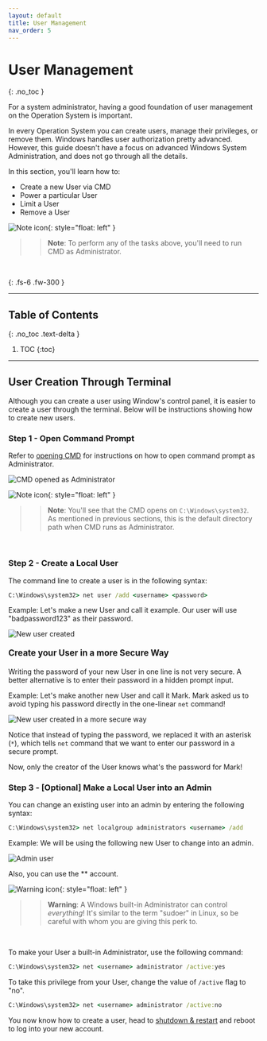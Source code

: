 ```yaml
---
layout: default
title: User Management
nav_order: 5
---
```


# **User Management**
{: .no_toc }

For a system administrator, having a good foundation of user management on the Operation System is important.

In every Operation System you can create users, manage their privileges, or remove them. Windows handles user authorization pretty advanced. However, this guide doesn't have a focus on advanced Windows System Administration, and does not go through all the details.

In this section, you'll learn how to:
* Create a new User via CMD
* Power a particular User
* Limit a User
* Remove a User

![Note icon](https://imgur.com/rDBhoIa.png){: style="float: left" }
>> **Note**: To perform any of the tasks above, you'll need to run CMD as Administrator. 
<br>

{: .fs-6 .fw-300 }

---

## Table of Contents
{: .no_toc .text-delta }

1. TOC
{:toc}

---

## User Creation Through Terminal
Although you can create a user using Window's control panel, it is easier to create a user through the terminal. Below will be instructions showing how to create new users. 


### Step 1 - Open Command Prompt
Refer to [opening CMD](https://iliaamiri.github.io/elisa-ilia/docs/navigateThroughFilesystem/#searching-and-opening-cmd-using-windows-search)
 for instructions on how to open command prompt as Administrator. 

![CMD opened as Administrator](https://imgur.com/jTz7xym.png)

![Note icon](https://imgur.com/rDBhoIa.png){: style="float: left" }
>> **Note**: You'll see that the CMD opens on `C:\Windows\system32`. As mentioned in previous sections, this is the default directory path when CMD runs as Administrator.
<br>

### Step 2 - Create a Local User

The command line to create a user is in the following syntax:
```cmd
C:\Windows\system32> net user /add <username> <password>
```

Example: Let's make a new User and call it example. Our user will use "badpassword123" as their password.

![New user created](https://i.imgur.com/DJHrzdi.jpg)


#### <b style="font-size:17px!important;"> Create your User in a more Secure Way</b>

Writing the password of your new User in one line is not very secure. A better alternative is to enter their password in a hidden prompt input.

Example: Let's make another new User and call it Mark. Mark asked us to avoid typing his password directly in the one-linear `net` command!

![New user created in a more secure way](https://i.imgur.com/V1FUigJ.png)

Notice that instead of typing the password, we replaced it with an asterisk (`*`), which tells `net` command that we want to enter our password in a secure prompt.

Now, only the creator of the User knows what's the password for Mark!

### Step 3 - [Optional] Make a Local User into an Admin

You can change an existing user into an admin by entering the following syntax:

```cmd
C:\Windows\system32> net localgroup administrators <username> /add
```

Example: We will be using the following new User to change into an admin. 

![Admin user](https://i.imgur.com/u6Ixx51.jpg)

Also, you can use the ** account.

![Warning icon](https://imgur.com/4lS7y5J.png){: style="float: left" }
>> **Warning**: A Windows built-in Administrator can control *everything*! It's similar to the term "sudoer" in Linux, so be careful with whom you are giving this perk to.
<br>

To make your User a built-in Administrator, use the following command:
```cmd
C:\Windows\system32> net <username> administrator /active:yes
```

To take this privilege from your User, change the value of `/active` flag to "no".
```cmd
C:\Windows\system32> net <username> administrator /active:no
```

You now know how to create a user, head to [shutdown & restart](https://) and reboot to log into your new account. 

